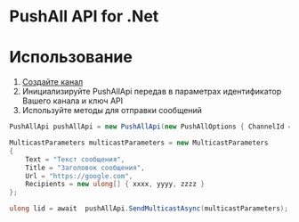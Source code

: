 # PushAll API for .Net

# Использование

1. [Создайте канал](https://pushall.ru)
2. Инициализируйте PushAllApi передав в параметрах идентификатор Вашего канала и ключ API 
3. Используйте методы для отправки сообщений

```csharp
PushAllApi pushAllApi = new PushAllApi(new PushAllOptions { ChannelId = xxxx, ApiKey = "d22e9f2fcdc849a8a72af065248f2acb" });

MulticastParameters multicastParameters = new MulticastParameters
{
	Text = "Текст сообщения",
	Title = "Заголовок сообщения",
	Url = "https://google.com",
	Recipients = new ulong[] { xxxx, yyyy, zzzz }
};

ulong lid = await  pushAllApi.SendMulticastAsync(multicastParameters);
```
